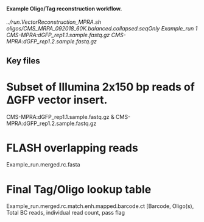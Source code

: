 #### Example Oligo/Tag reconstruction workflow.

*../run.VectorReconstruction_MPRA.sh oligos/CMS_MRPA_092018_60K.balanced.collapsed.seqOnly Example_run 1 CMS-MPRA\:dGFP_rep1.1.sample.fastq.gz CMS-MPRA\:dGFP_rep1.2.sample.fastq.gz*

## Key files

# Subset of Illumina 2x150 bp reads of ∆GFP vector insert.
CMS-MPRA:dGFP_rep1.1.sample.fastq.gz & CMS-MPRA:dGFP_rep1.2.sample.fastq.gz

# FLASH overlapping reads
Example_run.merged.rc.fasta

# Final Tag/Oligo lookup table
Example_run.merged.rc.match.enh.mapped.barcode.ct
[Barcode, Oligo(s), Total BC reads, individual read count, pass flag
